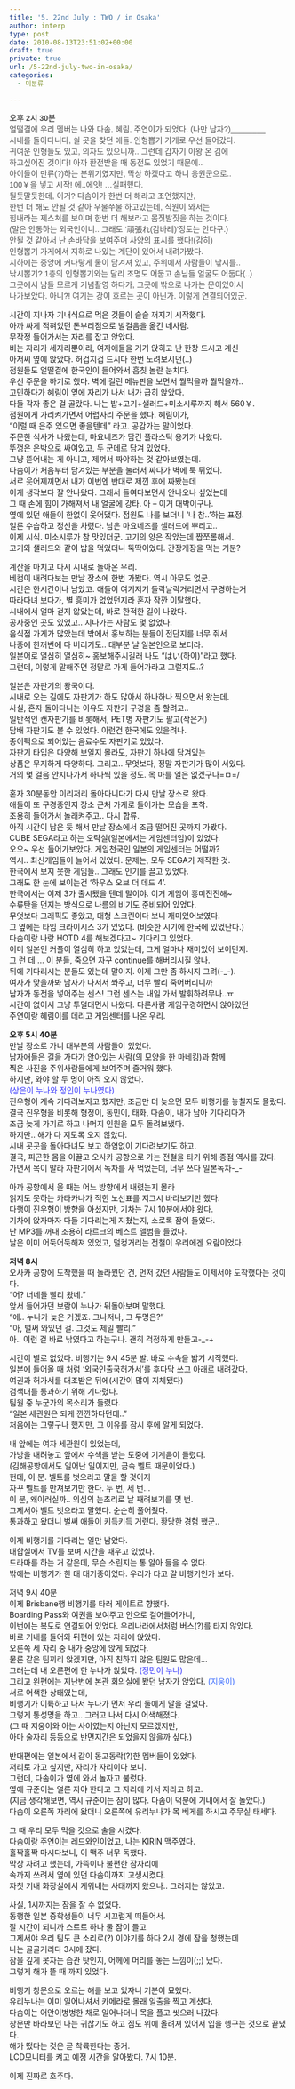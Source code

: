 ```yaml
---
title: '5. 22nd July : TWO / in Osaka'
author: interp
type: post
date: 2010-08-13T23:51:02+00:00
draft: true
private: true
url: /5-22nd-july-two-in-osaka/
categories:
  - 미분류

---
```

<span class="Apple-style-span" style="color: rgb(80, 80, 80); font-family: tahoma, verdana, sans-serif, 굴림, Gulim; "><strong>오후 2시 30분</strong><br /> 얼떨결에 우리 멤버는 나와 다솜, 혜림, 주연이가 되었다. (나만 남자?)________<br /> 시내를 돌아다니다, 쉴 곳을 찾던 애들. 인형뽑기 가게로 우선 들어갔다.<br /> 귀여운 인형들도 있고, 의자도 있으니까.. 그런데 갑자기 이왕 온 김에<br /> 하고싶어진 것이다! 아까 환전받을 때 동전도 있었기 때문에..<br /> 아이들이 만류(?)하는 분위기였지만, 막상 하겠다고 하니 응원군으로..<br /> 100￥을 넣고 시작! 에..에잇! &#8230;실패했다.<br /> 될듯말듯한데, 이거? 다솜이가 한번 더 해라고&nbsp;조언했지만,<br /> 한번 더 해도 안될 것 같아 우물쭈물 하고있는데,&nbsp;직원이 와서는<br /> 힘내라는 제스쳐를 보이며 한번 더 해보라고 몸짓발짓을 하는 것이다.<br /> (말은 안통하는 외국인이니.. 그래도 &#8216;頑張れ(감바레)&#8217;정도는 안다구.)<br /> 안될 것 같아서 난 손바닥을 보여주며 사양의 표시를 했다!(감히)<br /> 인형뽑기 가게에서 지하로 나있는 계단이 있어서 내려가봤다.<br /> 지하에는 중앙에 커다랗게 물이 담겨져 있고, 주위에서 사람들이 낚시를..<br /> 낚시뽑기? 1층의 인형뽑기와는 달리 조명도 어둡고 손님들 얼굴도 어둡다(..)<br /> 그곳에서 남들 모르게 기념촬영 하다가, 그곳에 밖으로 나가는 문이있어서<br /> 나가보았다. 아니?! 여기는 강이 흐르는 곳이 아닌가. 이렇게 연결되어있군.</p> 

<p>
  시간이 지나자 기내식으로 먹은 것들이 슬슬 꺼지기 시작했다.<br /> 아까 싸게 적혀있던 돈부리점으로 발걸음을 옮긴 네사람.<br /> 무작정 들어가서는 자리를 잡고 앉았다.<br /> 비는 자리가 세자리뿐이라, 여자애들을 거기 앉히고 난 한창 드시고 계신<br /> 아저씨 옆에 앉았다. 허겁지겁 드시다 한번 노려보시던(..)<br /> 점원들도 얼떨결에 한국인이 들어와서 흠칫 놀란 눈치다.<br /> 우선 주문을 하기로 했다. 벽에 걸린 메뉴판을 보면서 뭘먹을까 뭘먹을까..<br /> 고민하다가 혜림이 옆에 자리가 나서 내가 급히 앉았다.&nbsp;<br /> 다들 각자 좋은 걸 골랐다. 나는 밥+고기+샐러드+미소시루까지 해서 560￥.<br /> 점원에게 가리켜가면서 어렵사리 주문을 했다. 혜림이가,<br /> &#8220;이럴 때 은주 있으면 좋을텐데&#8221; 라고. 공감가는 말이었다.<br /> 주문한 식사가 나왔는데, 마요네즈가 담긴 플라스틱&nbsp;용기가 나왔다.<br /> 뚜껑은 은박으로 싸여있고,&nbsp;두 군데로 담겨 있었다.<br /> 그냥 뜯어내는 게 아니고, 제껴서 짜야하는 것 같아보였는데.<br /> 다솜이가 처음부터 담겨있는 부분을 눌러서 짜다가 벽에 툭 튀었다.<br /> 서로 웃어제끼면서 내가&nbsp;이번엔 반대로 제낀 후에 짜봤는데<br /> 이게 생각보다 잘 안나왔다. 그래서 들여다보면서 안나오나 싶었는데<br /> 그 때 손에 힘이 가해져서 내&nbsp;얼굴에 강타. 아 &#8211; 이거 대박이구나.<br /> 옆에 있던 애들이 한없이 웃어댔다. 점원도 나를 보더니 &#8216;나 참..&#8217;하는 표정.<br /> 얼른 수습하고 정신을 차렸다. 남은 마요네즈를 샐러드에 뿌리고..&nbsp;<br /> 이제 시식. 미소시루가 참 맛있더군. 고기의 양은 작았는데 짭쪼롬해서..<br /> 고기와 샐러드와 같이 밥을 먹었더니 뚝딱이었다. 간장게장을 먹는 기분?
</p>

<p>
  계산을 마치고 다시 시내로 돌아온 우리.<br /> 베컴이 내려다보는 만날 장소에 한번 가봤다. 역시 아무도 없군..<br /> 시간은 한시간이나 남았고. 애들이&nbsp;여기저기 들락날락거리면서 구경하는거<br /> 따라다녀 보다가, 별 흥미가 없었던지라 혼자 잠깐 이탈했다.<br /> 시내에서 얼마 걷지 않았는데, 바로 한적한 길이 나왔다.<br /> 공사중인 곳도 있었고.. 지나가는 사람도 몇 없었다.<br /> 음식점 가게가 많았는데&nbsp;밖에서 홍보하는 분들이 전단지를 너무 줘서<br /> 나중에 한꺼번에 다 버리기도.. 대부분 날 일본인으로 보더라.<br /> 일본어로 열심히 열심히~ 홍보해주시길래 나도&nbsp;&#8220;はい(하이)&#8221;라고 했다.<br /> 그런데, 이렇게&nbsp;말해주면 정말로 가게 들어가라고 그럴지도..?
</p>

<p>
  일본은 자판기의 왕국이다.<br /> 시내로 오는 길에도 자판기가 하도 많아서 하나하나 찍으면서 왔는데.<br /> 사실, 혼자 돌아다니는 이유도 자판기 구경을 좀 할려고..<br /> 일반적인 캔자판기를 비롯해서, PET병 자판기도 팔고(작은거)<br /> 담배 자판기도 볼 수 있었다. 이런건&nbsp;한국에도 있을려나.<br /> 종이팩으로 되어있는 음료수도 자판기로 있었다.<br /> 자판기 타입은 다양해 보일지 몰라도, 자판기 하나에 담겨있는<br /> 상품은 무지하게 다양하다. 그리고.. 무엇보다, 정말 자판기가 많이 서있다.<br /> 거의&nbsp;몇 걸음 안지나가서 하나씩 있을 정도. 목 마를 일은 없겠구나=ㅁ=/
</p>

<p>
  혼자 30분동안 이리저리 돌아다니다가 다시 만날 장소로 왔다.<br /> 애들이 또 구경중인지 장소 근처 가게로 들어가는 모습을 포착.<br /> 조용히 들어가서 놀래켜주고.. 다시 합류.<br /> 아직 시간이 남은 듯 해서 만날 장소에서 조금 떨어진 곳까지 가봤다.<br /> CUBE SEGA라고&nbsp;하는 오락실(일본에서는 게임센터임)이 있었다.<br /> 오오~ 우선 들어가보았다. 게임천국인 일본의 게임센터는 어떨까?<br /> 역시.. 최신게임들이 늘어서 있었다. 문제는, 모두 SEGA가 제작한 것.<br /> 한국에서 보지 못한 게임들.. 그래도 인기를 끌고 있었다.<br /> 그래도 한 눈에 보이는건 &#8216;하우스 오브 더 데드 4&#8217;.<br /> 한국에서는 이제 3가 출시됐을 텐데 말이야. 이거 게임이 흥미진진해~<br /> 수류탄을 던지는 방식으로 나름의 비기도 준비되어 있었다.<br /> 무엇보다 그래픽도 좋았고, 대형 스크린이다 보니 재미있어보였다.<br /> 그 옆에는 타임 크라이시스 3가 있었다. (비슷한 시기에 한국에 있었단다.)<br /> 다솜이랑 나랑 HOTD 4를 해보겠다고~ 기다리고 있었다.<br /> 이미 일본인 커플이 열심히 하고 있었는데, 그게 얼마나 재미있어 보이던지.<br /> 그 런 데 &#8230; 이 분들, 죽으면 자꾸 continue를 해버리시질 않나.<br /> 뒤에 기다리시는 분들도 있는데 말이지. 이제 그만 좀 하시지 그려(-_-).<br /> 여자가 맞을까봐 남자가 나서서 쏴주고, 너무 빨리 죽어버리니까<br /> 남자가 동전을 넣어주는 센스! 그런 센스는 내일 가서 발휘하려무나..ㅠ<br /> 시간이 없어서 그냥 투덜대면서 나왔다. 다른사람 게임구경하면서 앉아있던<br /> 주연이랑 혜림이를 데리고 게임센터를 나온 우리.
</p>

<p>
  <strong>오후 5시 40분</strong><br /> 만날 장소로 가니 대부분의 사람들이 있었다.<br /> 남자애들은 길을 가다가 앉아있는 사람(의 모양을 한 마네킹)과 함께<br /> 찍은 사진을 주위사람들에게 보여주며 즐거워 했다.<br /> 하지만, 와야 할 두 명이 아직 오지 않았다.<br /> <span style="color: rgb(51, 51, 255); ">(상은이 누나와 정인이 누나였다)</span><br /> 진우형이 계속 기다려보자고 했지만, 조금만 더 늦으면 모두 비행기를 놓칠지도 몰랐다.<br /> 결국 진우형을 비롯해 형정이, 동민이, 태화, 다솜이, 내가 남아 기다리다가<br /> 조금 늦게 가기로 하고 나머지 인원을 모두 돌려보냈다.<br /> 하지만.. 해가 다 지도록 오지 않았다.<br /> 시내 곳곳을 돌아다녀도 보고 하염없이 기다려보기도 하고.<br /> 결국, 피곤한 몸을 이끌고 오사카 공항으로 가는&nbsp;전철을 타기 위해 종점 역사를 갔다.<br /> 가면서 목이 말라 자판기에서 녹차를 사 먹었는데, 너무 쓰다 일본녹차-_-
</p>

<p>
  아까 공항에서 올 때는 어느 방향에서 내렸는지 몰라<br /> 읽지도 못하는 카타카나가 적힌 노선표를 지그시 바라보기만 했다.<br /> 다행이 진우형이 방향을 아셨지만, 기차는 7시 10분에서야 왔다.<br /> 기차에 앉자마자 다들 기다리는게 지쳤는지, 소로록 잠이 들었다.<br /> 난 MP3를 꺼내 조용히 라르크의 베스트 앨범을 들었다.<br /> 날은 이미 어둑어둑해져 있었고, 덜컹거리는 전철이 우리에겐 요람이었다.
</p>

<p>
  <strong>저녁&nbsp;8시</strong><br /> 오사카 공항에 도착했을 때 놀라웠던 건, 먼저 갔던 사람들도 이제서야 도착했다는 것이다.<br /> &#8220;어? 너네들 빨리 왔네.&#8221;<br /> 앞서 들어가던 보람이 누나가 뒤돌아보며 말했다.<br /> &#8220;에.. 누나가 늦은 거겠죠. 그나저나, 그 두명은?&#8221;<br /> &#8220;아, 벌써 와있던 걸. 그것도 제일 빨리.&#8221;<br /> 아.. 이런 걸 바로 낚였다고 하는구나. 괜히 걱정하게 만들고-_-+
</p>

<p>
  시간이 별로 없었다. 비행기는 9시 45분 발. 바로 수속을 밟기 시작했다.<br /> 일본에 들어올 때 처럼 &#8216;외국인출국허가서&#8217;를 후다닥 쓰고 아래로 내려갔다.<br /> 여권과 허가서를 대조받은 뒤에(시간이 많이 지체됐다)<br /> 검색대를 통과하기 위해 기다렸다.<br /> 팀원 중 누군가의 목소리가 들렸다.<br /> &#8220;일본 세관원은 되게 깐깐하다던데..&#8221;<br /> 처음에는 그렇구나 했지만, 그 이유를 잠시 후에 알게 되었다.
</p>

<p>
  내 앞에는 여자 세관원이 있었는데,<br /> 가방을 내려놓고 앞에서 수색을 받는 도중에 기계음이 들렸다.<br /> (김해공항에서도 일어난 일이지만, 금속 벨트 때문이었다.)<br /> 헌데, 이 분. 벨트를 벗으라고 말을 할 것이지<br /> 자꾸 벨트를 만져보기만 한다. 두 번, 세 번&#8230;<br /> 이 분, 왜이러실까.. 의심의 눈초리로 날 째려보기를 몇 번.<br /> 그제서야 벨트 벗으라고 말했다. 순순히 풀어줬다.<br /> 통과하고 왔더니 벌써 애들이 키득키득 거렸다. 황당한 경험 했군..
</p>

<p>
  이제 비행기를 기다리는 일만 남았다.<br /> 대합실에서 TV를 보며 시간을 때우고 있었다.<br /> 드라마를 하는 거 같은데, 무슨 소린지는 통 알아 들을 수 없다.<br /> 밖에는 비행기가 한 대 대기중이었다. 우리가 타고 갈 비행기인가 보다.
</p>

<p>
  저녁 9시 40분<br /> 이제 Brisbane행 비행기를 타러 게이트로 향했다.<br /> Boarding Pass와 여권을 보여주고&nbsp;안으로 걸어들어가니,<br /> 이번에는 복도로 연결되어 있었다. 우리나라에서처럼 버스(?)를 타지 않았다.<br /> 바로 기내를 들어와 뒤편에 있는 자리에 앉았다.<br /> 오른쪽 세 자리 중 내가 중앙에 앉게 되었다.<br /> 물론 같은 팀끼리 앉겠지만, 아직 친하지 않은 팀원도 많은데&#8230;<br /> 그러는데 내 오른편에 한 누나가 앉았다.&nbsp;<span style="color: rgb(51, 51, 255); ">(정민이 누나)<br /> </span>그리고 왼편에는 지난번에 본관 회의실에 봤던 남자가 앉았다.&nbsp;<span style="color: rgb(51, 102, 255); ">(지웅이)<br /> </span>서로 어색한 상태였는데,&nbsp;<br /> 비행기가 이륙하고 나서 누나가 먼저 우리 둘에게 말을 걸었다.<br /> 그렇게 통성명을 하고.. 그러고 나서 다시 어색해졌다.<br /> (그 때 지웅이와 아는 사이였는지 아닌지 모르겠지만,<br /> 아마 술자리 등등으로 반면지간은 되었을지 않을까 싶다.)
</p>

<p>
  반대편에는 일본에서 같이 동고동락(?)한 멤버들이 있었다.<br /> 저리로 가고 싶지만, 자리가 자리이다 보니.<br /> 그런데, 다솜이가 옆에 와서 놀자고 불렀다.&nbsp;<br /> 옆에 규준이는 얼른 자야 한다고 그 자리에 가서 자라고 하고.<br /> (지금 생각해보면, 역시 규준이는 잠이 많다. 다솜이 덕분에 기내에서 잘 놀았다.)<br /> 다솜이&nbsp;오른쪽 자리에 왔더니 오른쪽에 유리누나가 목 베게를 하시고 주무실 태세다.
</p>

<p>
  그 때 우리 모두 먹을 것으로 술을 시켰다.<br /> 다솜이랑 주연이는 레드와인이었고, 나는 KIRIN 맥주였다.<br /> 홀짝홀짝 마시다보니, 이 맥주 너무 독했다.<br /> 막상 자려고 했는데, 가뜩이나 불편한 잠자리에&nbsp;<br /> 속까지 쓰려서 옆에 있던 다솜이까지 고생시켰다.<br /> 자칫 기내 화장실에서 게워내는 사태까지 왔으나.. 그러지는 않았고.
</p>

<p>
  사실, 1시까지는 잠을 잘 수 없었다.<br /> 동행한 일본 중학생들이 너무 시끄럽게 떠들어서.<br /> 잘 시간이 되니까 스르르 하나 둘 잠이 들고<br /> 그제서야 우리 팀도 큰 소리로(?) 이야기를 하다 2시 경에 잠을 청했는데<br /> 나는 골골거리다 3시에 잤다.<br /> 잠을 깊게 못자는 습관 탓인지, 어께에 머리를 놓는 느낌이(;;) 났다.<br /> 그렇게 해가 뜰 때 까지 있었다.
</p>

<p>
  비행기 창문으로 오르는 해를 보고 있자니 기분이 묘했다.<br /> 유리누나는 이미 일어나셔서 카메라로 몰래 일출을 찍고 계셨다.<br /> 다솜이는 어안이벙벙한 채로 일어나더니 목을 풀고 씻으러 나갔다.<br /> 창문만 바라보던 나는 귀찮기도 하고 짐도 위에 올려져 있어서 입을 헹구는 것으로 끝냈다.<br /> 해가 떴다는 것은 곧 착륙한다는 증거.<br /> LCD모니터를 켜고 예정 시간을 알아봤다. 7시 10분.
</p>

<p>
  이제 진짜로 호주다.</span>
</p>